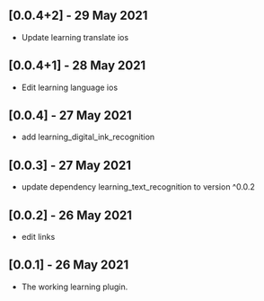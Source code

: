 ## [0.0.4+2] - 29 May 2021

* Update learning translate ios

## [0.0.4+1] - 28 May 2021

* Edit learning language ios

## [0.0.4] - 27 May 2021

* add learning_digital_ink_recognition

## [0.0.3] - 27 May 2021

* update dependency learning_text_recognition to version ^0.0.2

## [0.0.2] - 26 May 2021

* edit links

## [0.0.1] - 26 May 2021

* The working learning plugin.
